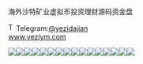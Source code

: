 海外沙特矿业虚拟币投资理财源码资金盘<p dir="auto"><a target="_blank" rel="noopener noreferrer nofollow" href="https://camo.githubusercontent.com/d614d90677fbc2e34c7c62ebc68c82379d87a57c4beaf05af65fec7ba6b72e36/68747470733a2f2f63646e2d69636f6e732d706e672e666c617469636f6e2e636f6d2f3531322f323131312f323131313634362e706e67"><img src="https://camo.githubusercontent.com/d614d90677fbc2e34c7c62ebc68c82379d87a57c4beaf05af65fec7ba6b72e36/68747470733a2f2f63646e2d69636f6e732d706e672e666c617469636f6e2e636f6d2f3531322f323131312f323131313634362e706e67" alt="Telegram Icon" style="width: 16px; max-width: 100%;" data-canonical-src="https://cdn-icons-png.flaticon.com/512/2111/2111646.png"></a>Telegram:<a href="https://t.me/yezidajian" rel="nofollow">@yezidajian</a><br><a href="https://www.yeziym.com/">www.yeziym.com</a></p><img src="https://github.com/yeziym/haiwaishatekuangye_HJ/blob/main/wcrWh.png"><img src="https://github.com/yeziym/haiwaishatekuangye_HJ/blob/main/GCzDg.png"><img src="https://github.com/yeziym/haiwaishatekuangye_HJ/blob/main/bFhIK.png"><img src="https://github.com/yeziym/haiwaishatekuangye_HJ/blob/main/l1RIp.png"><img src="https://github.com/yeziym/haiwaishatekuangye_HJ/blob/main/S61rR.png"><img src="https://github.com/yeziym/haiwaishatekuangye_HJ/blob/main/yBwUH.png"><img src="https://github.com/yeziym/haiwaishatekuangye_HJ/blob/main/dVM9V.png"><img src="https://github.com/yeziym/haiwaishatekuangye_HJ/blob/main/PUxAR.png"><img src="https://github.com/yeziym/haiwaishatekuangye_HJ/blob/main/xFqnT.png"><img src="https://github.com/yeziym/haiwaishatekuangye_HJ/blob/main/Tjuby.png"><img src="https://github.com/yeziym/haiwaishatekuangye_HJ/blob/main/RnOpZ.png"><img src="https://github.com/yeziym/haiwaishatekuangye_HJ/blob/main/1ZwyB.png"><img src="https://github.com/yeziym/haiwaishatekuangye_HJ/blob/main/NLi6i.png"><img src="https://github.com/yeziym/haiwaishatekuangye_HJ/blob/main/EiMbx.png"><img src="https://github.com/yeziym/haiwaishatekuangye_HJ/blob/main/bEvc9.png"><img src="https://github.com/yeziym/haiwaishatekuangye_HJ/blob/main/b0efa.png">